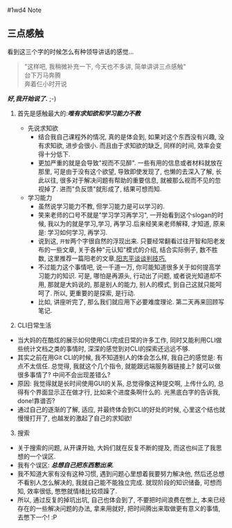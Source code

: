 #1wd4 Note

三点感触
--
看到这三个字的时候怎么有种领导讲话的感觉...
>"这样吧, 我稍微补充一下, 今天也不多讲, 简单讲讲三点感触"  
>台下万马奔腾  
>奔着仨小时开说  

***好,我开始说了.*** ;-)

1. 首先是感触最大的:***唯有求知欲和学习能力不教***  
   - 先说求知欲
      - 结合我自己课程外的情况, 真的是体会到, 如果对这个东西没有兴趣, 没有求知欲, 进步会很小. 而且由于求知欲的缺乏, 同样的时间, 效率会变得十分低下. 
      - 更加严重的就是会导致"视而不见醉". 一些有用的信息或者材料就放在那里, 可是由于没有这个欲望, 导致即使发现了, 也懒的去深入了解, 长此以往, 很多对于解决问题有帮助的重要信息, 就被那么视而不见的忽视掉了. 进而"负反馈"就形成了, 结果可想而知. 
   - 学习能力
      - 虽然说学习能力不教, 但学习能力是可以学习的. 
      - 笑来老师的口号不就是"学习学习再学习", 一开始看到这个slogan的时候, 我以为的就是学习,学习, 再学习.后来经笑来老师解释, 才知道, 原来是: 学习如何学习, 再学习.
      - 说到这, `开智`两个字很自然的浮现出来. 只要经常翻看过往开智和阳老发布的一些文章, 关于各种"元认知"模式的介绍, 结合实际例子, 数不胜数, 这里推荐一篇阳老的文章,[阳志平谈谈判技巧.](http://weibo.com/p/1001603748474788172161)
      - 不过能力这个事情吧, 说一千道一万, 你可能知道很多关于如何提高学习能力的知识. 可是, 哪怕是再源头, 行动出了问题, 或者说光知道却不用, 那就是大妈说的, 那是别人的能力, 别人的模式, 到自己这就只能呵呵了. 所以, 更重要的是探索, 是行动.
      - 比如, 讲座听完了, 那么我们就应用下必要难度理论. 第二天再来回顾写笔记. 

2. CLI日常生活
  - 当大妈的在酷炫的展示如何使用CLI完成日常的许多工作, 同时又能利用CLI做些统计文档之类的事情时, 深深的感觉到对CLI的探索还远远不够.
  - 其实之前在用Git CLI的时候, 我不知道别人的体会怎么样, 我自己的感觉是: 有点不太信任. 总觉得, 我就这个几个指令,  就能跟远端服务器链接上? 就可以做很多事情了? 中间不会出现差错么?
  - 原因: 我觉得就是长时间使用GUI的关系, 总觉得像这种提交啊, 上传什么的, 总得有个界面显示正在做才行, 比如来个进度条啊什么的. 光黑底白字的告诉我, done!靠谱否?
  - 通过自己的逐渐的了解, 适应, 并最终体会到CLI的好处的时候, 心里这个结也就慢慢打开了, 也越发的激起了自己的求知欲!

3. 搜索
  - 关于搜索的问题, 从开课开始, 大妈们就在反复不断的提及, 而这也纠正了我思想的一个误区.
  - 我有个误区: ***总想自己把东西憋出来.***
  - 我不知道大家有没有这种习惯, 遇到问题心里想着我要努力解决他, 然后还总想不看别人怎么解决的, 我就自己能不能独立完成. 就现阶段的知识储备, 可想而知, 效率很低, 憋憋就情绪比较烦躁了.
  - 所以, 通过反复的掉坑出坑, 自己也体会到了, 不要把时间浪费在憋上, 本来已经存在的一些解决问题的办法, 拿来用就好, 把时间腾出来取做更有意义的事情, 去憋下一个! :P 














